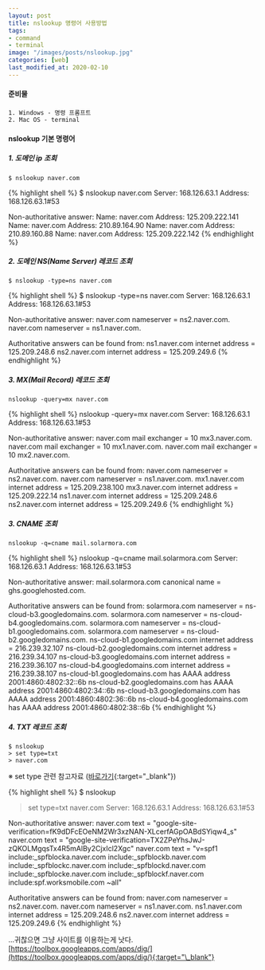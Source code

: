 ```yaml
---
layout: post
title: nslookup 명령어 사용방법
tags: 
- command
- terminal
image: "/images/posts/nslookup.jpg"
categories: [web]
last_modified_at: 2020-02-10
---
```

#### 준비물
```
1. Windows - 명령 프롬프트
2. Mac OS - terminal
```

#### nslookup 기본 명령어

##### 1. 도메인 ip 조회

`$ nslookup naver.com`

{% highlight shell %}
$ nslookup naver.com
Server:		168.126.63.1
Address:	168.126.63.1#53

Non-authoritative answer:
Name:	naver.com
Address: 125.209.222.141
Name:	naver.com
Address: 210.89.164.90
Name:	naver.com
Address: 210.89.160.88
Name:	naver.com
Address: 125.209.222.142
{% endhighlight %}

##### 2. 도메인 NS(Name Server) 레코드 조회

`$ nslookup -type=ns naver.com`

{% highlight shell %}
$ nslookup -type=ns naver.com 
Server:		168.126.63.1
Address:	168.126.63.1#53

Non-authoritative answer:
naver.com	nameserver = ns2.naver.com.
naver.com	nameserver = ns1.naver.com.

Authoritative answers can be found from:
ns1.naver.com	internet address = 125.209.248.6
ns2.naver.com	internet address = 125.209.249.6
{% endhighlight %}

##### 3. MX(Mail Record) 레코드 조회

`nslookup -query=mx naver.com`

{% highlight shell %}
nslookup -query=mx naver.com
Server:		168.126.63.1
Address:	168.126.63.1#53

Non-authoritative answer:
naver.com	mail exchanger = 10 mx3.naver.com.
naver.com	mail exchanger = 10 mx1.naver.com.
naver.com	mail exchanger = 10 mx2.naver.com.

Authoritative answers can be found from:
naver.com	nameserver = ns2.naver.com.
naver.com	nameserver = ns1.naver.com.
mx1.naver.com	internet address = 125.209.238.100
mx3.naver.com	internet address = 125.209.222.14
ns1.naver.com	internet address = 125.209.248.6
ns2.naver.com	internet address = 125.209.249.6
{% endhighlight %}

##### 3. CNAME 조회

`nslookup -q=cname mail.solarmora.com`

{% highlight shell %}
nslookup -q=cname mail.solarmora.com
Server:		168.126.63.1
Address:	168.126.63.1#53

Non-authoritative answer:
mail.solarmora.com	canonical name = ghs.googlehosted.com.

Authoritative answers can be found from:
solarmora.com	nameserver = ns-cloud-b3.googledomains.com.
solarmora.com	nameserver = ns-cloud-b4.googledomains.com.
solarmora.com	nameserver = ns-cloud-b1.googledomains.com.
solarmora.com	nameserver = ns-cloud-b2.googledomains.com.
ns-cloud-b1.googledomains.com	internet address = 216.239.32.107
ns-cloud-b2.googledomains.com	internet address = 216.239.34.107
ns-cloud-b3.googledomains.com	internet address = 216.239.36.107
ns-cloud-b4.googledomains.com	internet address = 216.239.38.107
ns-cloud-b1.googledomains.com	has AAAA address 2001:4860:4802:32::6b
ns-cloud-b2.googledomains.com	has AAAA address 2001:4860:4802:34::6b
ns-cloud-b3.googledomains.com	has AAAA address 2001:4860:4802:36::6b
ns-cloud-b4.googledomains.com	has AAAA address 2001:4860:4802:38::6b
{% endhighlight %}

##### 4. TXT 레코드 조회

```
$ nslookup
> set type=txt
> naver.com
```
※ set type 관련 참고자료 ([바로가기](https://docs.microsoft.com/ko-kr/windows-server/administration/windows-commands/nslookup-set-type){:target="\_blank"})

{% highlight shell %}
$ nslookup
> set type=txt
> naver.com
Server:		168.126.63.1
Address:	168.126.63.1#53

Non-authoritative answer:
naver.com	text = "google-site-verification=fK9dDFcEOeNM2Wr3xzNAN-XLcerfAGpOABdSYiqw4_s"
naver.com	text = "google-site-verification=TX2ZPeYhsJwJ-zQKOLMgqsTx4R5mAlBy2CjxIcl2Xgc"
naver.com	text = "v=spf1 include:_spfblocka.naver.com include:_spfblockb.naver.com include:_spfblockc.naver.com include:_spfblockd.naver.com include:_spfblocke.naver.com include:_spfblockf.naver.com include:spf.worksmobile.com ~all"

Authoritative answers can be found from:
naver.com	nameserver = ns2.naver.com.
naver.com	nameserver = ns1.naver.com.
ns1.naver.com	internet address = 125.209.248.6
ns2.naver.com	internet address = 125.209.249.6
{% endhighlight %}

...귀찮으면 그냥 사이트를 이용하는게 낫다.  
[https://toolbox.googleapps.com/apps/dig/](https://toolbox.googleapps.com/apps/dig/){:target="\_blank"}